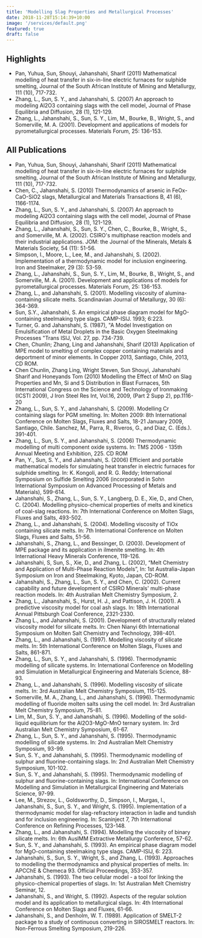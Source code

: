 ```yaml
---
title: '​​​Modelling Slag Properties and Metallurgical Processes'
date: 2018-11-28T15:14:39+10:00
image: '/services/default.png'
featured: true
draft: false
---
```

## Highlights
 
- Pan, Yuhua, Sun, Shouyi, Jahanshahi, Sharif  (2011) Mathematical modelling of heat transfer in six-in-line electric furnaces for sulphide smelting, Journal of the South African Institute of Mining and Metallurgy, 111 (10), 717-732.
- Zhang, L., Sun, S. Y., and Jahanshahi, S. (2007) An approach to modeling Al2O3 containing slags with the cell model, Journal of Phase Equilibria and Diffusion, 28 (1), 121-129.
- Zhang, L., Jahanshahi, S., Sun, S. Y., Lim, M., Bourke, B., Wright, S., and Somerville, M. A. (2001). Development and applications of models for pyrometallurgical processes. Materials Forum, 25: 136-153.

## All Publications

- ​​​Pan, Yuhua, Sun, Shouyi, Jahanshahi, Sharif  (2011) Mathematical modelling of heat transfer in six-in-line electric furnaces for sulphide smelting, Journal of the South African Institute of Mining and Metallurgy, 111 (10), 717-732.
- Chen, C., Jahanshahi, S. (2010) Thermodynamics of arsenic in FeOx-CaO-SiO2 slags, Metallurgical and Materials Transactions B, 41 (6), 1166-1174.
- Zhang, L., Sun, S. Y., and Jahanshahi, S. (2007) An approach to modeling Al2O3 containing slags with the cell model, Journal of Phase Equilibria and Diffusion, 28 (1), 121-129. 
- Zhang, L., Jahanshahi, S., Sun, S. Y., Chen, C., Bourke, B., Wright, S., and Somerville, M. A. (2002). CSIRO's multiphase reaction models and their industrial applications. JOM: the Journal of the Minerals, Metals & Materials Society, 54 (11): 51-56.
- Simpson, I., Moore, L., Lee, M., and Jahanshahi, S. (2002). Implementation of a thermodynamic model for inclusion engineering. Iron and Steelmaker, 29 (3): 53-59. 
- Zhang, L., Jahanshahi, S., Sun, S. Y., Lim, M., Bourke, B., Wright, S., and Somerville, M. A. (2001). Development and applications of models for pyrometallurgical processes. Materials Forum, 25: 136-153. 
- Zhang, L., and Jahanshahi, S. (2001). Modelling viscosity of alumina-containing silicate melts. Scandinavian Journal of Metallurgy, 30 (6): 364-369.
- Sun, S.Y., Jahanshahi, S. An empirical phase diagram model for MgO-containing steelmaking type slags. CAMP-ISIJ. 1993; 6:223.
- Turner, G. and Jahanshahi, S. (1987), "A Model Investigation on Emulsification of Metal Droplets in the Basic Oxygen Steelmaking Processes "Trans ISIJ, Vol. 27, pp. 734-739.
- Chen, Chunlin; Zhang, Ling and Jahanshahi, Sharif (2013) Application of MPE model to smelting of complex copper containing materials and deportment of minor elements.  In Copper 2013, Santiago, Chile, 2013, CD ROM.
- Chen Chunlin, Zhang Ling, Wright Steven, Sun Shouyi, Jahanshahi Sharif and Honeyands Tom (2010)  Modelling the Effect of MnO on Slag Properties and Mn, Si and S Distribution in Blast Furnaces, 5th International Congress on the Science and Technology of Ironmaking (ICSTI 2009), J Iron Steel Res Int, Vol.16, 2009, (Part 2 Supp 2), pp.1116-20 
- Zhang, L., Sun, S. Y., and Jahanshahi, S. (2009). Modelling Cr containing slags for PGM smelting. In: Molten 2009: 8th International Conference on Molten Slags, Fluxes and Salts, 18-21 January 2009, Santiago, Chile.  Sanchez, M., Parra, R., Riveros, G., and Diaz, C. (Eds.). 391-401. 
- Zhang, L., Sun, S. Y., and Jahanshahi, S. (2006) Thermodynamic modelling of multi component oxide systems. In: TMS 2006 - 135th Annual Meeting and Exhibition, 225. CD ROM
- Pan, Y., Sun, S. Y., and Jahanshahi, S. (2006) Efficient and portable mathematical models for simulating heat transfer in electric furnaces for sulphide smelting. In: K. Kongoli, and R. G. Reddy; International Symposium on Sulfide Smelting 2006 (incorporated in Sohn International Symposium on Advanced Processing of Metals and Materials), 599-614. 
- Jahanshahi, S., Zhang, L., Sun, S. Y., Langberg, D. E., Xie, D., and Chen, C. (2004). Modelling physico-chemical properties of melts and kinetics of coal-slag reactions. In: 7th International Conference on Molten Slags, Fluxes and Salts, 493-502. 
- Zhang, L., and Jahanshahi, S. (2004). Modelling viscosity of TiOx containing silicate melts. In: 7th International Conference on Molten Slags, Fluxes and Salts, 51-56. 
- Jahanshahi, S., Zhang, L., and Bessinger, D. (2003). Development of MPE package and its application in ilmenite smelting. In: 4th International Heavy Minerals Conference, 119-126. 
- Jahanshahi, S, Sun, S., Xie, D., and Zhang, L. (2002), “Melt Chemistry and Application of Multi-Phase Reaction Models”, In: 1st Australia-Japan Symposium on Iron and Steelmaking, Kyoto, Japan, CD-ROM.
- Jahanshahi, S., Zhang, L., Sun, S. Y., and Chen, C. (2002). Current capability and future development of CSIRO Minerals' multi-phase reaction models. In: 4th Australian Melt Chemistry Symposium, 2. 
- Zhang, L., Jahanshahi, S., Hurst, H. J., and Pattison, J. H. (2001). A predictive viscosity model for coal ash slags. In: 18th International Annual Pittsburgh Coal Conference, 2321-2330.
- Zhang L., and Jahanshahi, S. (2001). Development of structurally related viscosity model for silicate melts. In: Chen Nianyi 6th International Symposium on Molten Salt Chemistry and Technology, 398-401. 
- Zhang, L., and Jahanshahi, S. (1997). Modelling viscosity of silicate melts. In: 5th International Conference on Molten Slags, Fluxes and Salts, 861-871. 
- Zhang, L., Sun, S. Y., and Jahanshahi, S. (1996). Thermodynamic modelling of silicate systems. In: International Conference on Modelling and Simulation in Metallurgical Engineering and Materials Science, 88-93. 
- Zhang, L., and Jahanshahi, S. (1996). Modelling viscosity of silicate melts. In: 3rd Australian Melt Chemistry Symposium, 115-125. 
- Somerville, M. A., Zhang, L., and Jahanshahi, S. (1996). Thermodynamic modelling of fluoride molten salts using the cell model. In: 3rd Australian Melt Chemistry Symposium, 75-81. 
- Lim, M., Sun, S. Y., and Jahanshahi, S. (1996). Modelling of the solid-liquid equilibrium for the Al2O3-MgO-MnO ternary system. In: 3rd Australian Melt Chemistry Symposium, 61-67. 
- Zhang, L., Sun, S. Y., and Jahanshahi, S. (1995). Thermodynamic modelling of silicate systems. In: 2nd Australian Melt Chemistry Symposium, 93-99.
- Sun, S. Y., and Jahanshahi, S. (1995). Thermodynamic modelling of sulphur and fluorine-containing slags. In: 2nd Australian Melt Chemistry Symposium, 101-102.
- Sun, S. Y., and Jahanshahi, S. (1995). Thermodynamic modelling of sulphur and fluorine-containing slags. In: International Conference on Modelling and Simulation in Metallurgical Engineering and Materials Science, 97-99. 
- Lee, M., Strezov, L., Goldsworthy, D., Simpson, I., Murgas, I., Jahanshahi, S., Sun, S. Y., and Wright, S. (1995). Implementation of a thermodynamic model for slag-refractory interaction in ladle and tundish and for inclusion engineering. In: Scaninject 7, 7th International Conference on Refining Processes, 123-148.
- Zhang, L., and Jahanshahi, S. (1994). Modelling the viscosity of binary silicate melts. In: 6th AusIMM Extractive Metallurgy Conference, 57-62. 
- Sun, S. Y., and Jahanshahi, S. (1993). An empirical phase diagram model for MgO-containing steelmaking type slags. CAMP-ISIJ, 6: 223.
- Jahanshahi, S., Sun, S. Y., Wright, S., and Zhang, L. (1993). Approaches to modelling the thermodynamics and physical properties of melts. In: APCChE & Chemeca 93. Official Proceedings, 353-357. 
- Jahanshahi, S. (1993). The two cellular model - a tool for linking the physico-chemical properties of slags. In: 1st Australian Melt Chemistry Seminar, 12. 
- Jahanshahi, S., and Wright, S. (1992). Aspects of the regular solution model and its application to metallurgical slags. In: 4th International Conference on Molten Slags and Fluxes, 61-66. 
- ​Jahanshahi, S., and Denholm, W. T. (1989). Application of SMELT-2 package to a study of continuous converting in SIROSMELT reactors. In: Non-Ferrous Smelting Symposium, 219-226. 